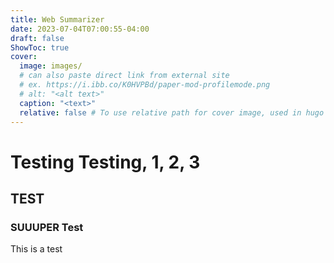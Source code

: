 ```yaml
---
title: Web Summarizer
date: 2023-07-04T07:00:55-04:00
draft: false
ShowToc: true
cover:
  image: images/
  # can also paste direct link from external site
  # ex. https://i.ibb.co/K0HVPBd/paper-mod-profilemode.png
  # alt: "<alt text>"
  caption: "<text>"
  relative: false # To use relative path for cover image, used in hugo Page-bundles
---
```


# Testing Testing, 1, 2, 3

## TEST

### SUUUPER Test

This is a test